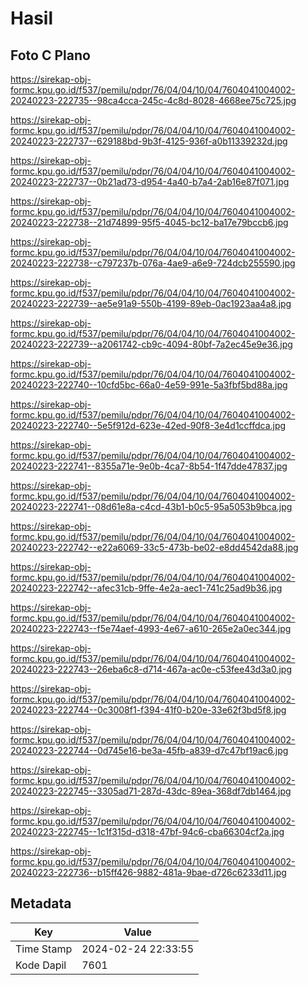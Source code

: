 # Hasil

## Foto C Plano

https://sirekap-obj-formc.kpu.go.id/f537/pemilu/pdpr/76/04/04/10/04/7604041004002-20240223-222735--98ca4cca-245c-4c8d-8028-4668ee75c725.jpg

https://sirekap-obj-formc.kpu.go.id/f537/pemilu/pdpr/76/04/04/10/04/7604041004002-20240223-222737--629188bd-9b3f-4125-936f-a0b11339232d.jpg

https://sirekap-obj-formc.kpu.go.id/f537/pemilu/pdpr/76/04/04/10/04/7604041004002-20240223-222737--0b21ad73-d954-4a40-b7a4-2ab16e87f071.jpg

https://sirekap-obj-formc.kpu.go.id/f537/pemilu/pdpr/76/04/04/10/04/7604041004002-20240223-222738--21d74899-95f5-4045-bc12-ba17e79bccb6.jpg

https://sirekap-obj-formc.kpu.go.id/f537/pemilu/pdpr/76/04/04/10/04/7604041004002-20240223-222738--c797237b-076a-4ae9-a6e9-724dcb255590.jpg

https://sirekap-obj-formc.kpu.go.id/f537/pemilu/pdpr/76/04/04/10/04/7604041004002-20240223-222739--ae5e91a9-550b-4199-89eb-0ac1923aa4a8.jpg

https://sirekap-obj-formc.kpu.go.id/f537/pemilu/pdpr/76/04/04/10/04/7604041004002-20240223-222739--a2061742-cb9c-4094-80bf-7a2ec45e9e36.jpg

https://sirekap-obj-formc.kpu.go.id/f537/pemilu/pdpr/76/04/04/10/04/7604041004002-20240223-222740--10cfd5bc-66a0-4e59-991e-5a3fbf5bd88a.jpg

https://sirekap-obj-formc.kpu.go.id/f537/pemilu/pdpr/76/04/04/10/04/7604041004002-20240223-222740--5e5f912d-623e-42ed-90f8-3e4d1ccffdca.jpg

https://sirekap-obj-formc.kpu.go.id/f537/pemilu/pdpr/76/04/04/10/04/7604041004002-20240223-222741--8355a71e-9e0b-4ca7-8b54-1f47dde47837.jpg

https://sirekap-obj-formc.kpu.go.id/f537/pemilu/pdpr/76/04/04/10/04/7604041004002-20240223-222741--08d61e8a-c4cd-43b1-b0c5-95a5053b9bca.jpg

https://sirekap-obj-formc.kpu.go.id/f537/pemilu/pdpr/76/04/04/10/04/7604041004002-20240223-222742--e22a6069-33c5-473b-be02-e8dd4542da88.jpg

https://sirekap-obj-formc.kpu.go.id/f537/pemilu/pdpr/76/04/04/10/04/7604041004002-20240223-222742--afec31cb-9ffe-4e2a-aec1-741c25ad9b36.jpg

https://sirekap-obj-formc.kpu.go.id/f537/pemilu/pdpr/76/04/04/10/04/7604041004002-20240223-222743--f5e74aef-4993-4e67-a610-265e2a0ec344.jpg

https://sirekap-obj-formc.kpu.go.id/f537/pemilu/pdpr/76/04/04/10/04/7604041004002-20240223-222743--26eba6c8-d714-467a-ac0e-c53fee43d3a0.jpg

https://sirekap-obj-formc.kpu.go.id/f537/pemilu/pdpr/76/04/04/10/04/7604041004002-20240223-222744--0c3008f1-f394-41f0-b20e-33e62f3bd5f8.jpg

https://sirekap-obj-formc.kpu.go.id/f537/pemilu/pdpr/76/04/04/10/04/7604041004002-20240223-222744--0d745e16-be3a-45fb-a839-d7c47bf19ac6.jpg

https://sirekap-obj-formc.kpu.go.id/f537/pemilu/pdpr/76/04/04/10/04/7604041004002-20240223-222745--3305ad71-287d-43dc-89ea-368df7db1464.jpg

https://sirekap-obj-formc.kpu.go.id/f537/pemilu/pdpr/76/04/04/10/04/7604041004002-20240223-222745--1c1f315d-d318-47bf-94c6-cba66304cf2a.jpg

https://sirekap-obj-formc.kpu.go.id/f537/pemilu/pdpr/76/04/04/10/04/7604041004002-20240223-222736--b15ff426-9882-481a-9bae-d726c6233d11.jpg


## Metadata

| Key        | Value               |
| ---------- | ------------------- |
| Time Stamp | 2024-02-24 22:33:55 |
| Kode Dapil | 7601                |




